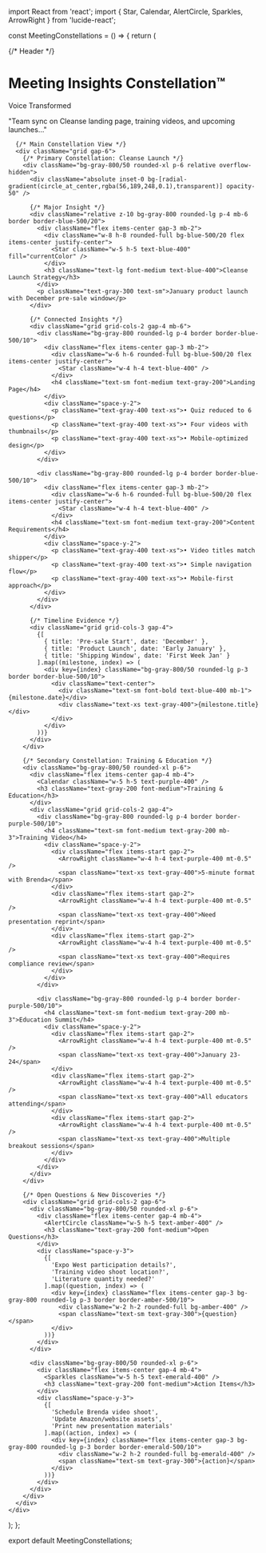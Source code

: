 import React from 'react';
import { Star, Calendar, AlertCircle, Sparkles, ArrowRight } from 'lucide-react';

const MeetingConstellations = () => {
  return (
    <div className="min-h-screen bg-gray-900 p-6">
      {/* Header */}
      <div className="mb-8">
        <div className="flex items-center gap-2 mb-2">
          <h1 className="text-2xl font-bold text-gray-100">Meeting Insights Constellation™</h1>
          <div className="px-2 py-1 bg-blue-500/20 rounded-full">
            <p className="text-xs text-blue-400">Voice Transformed</p>
          </div>
        </div>
        <p className="text-gray-400 text-sm italic">"Team sync on Cleanse landing page, training videos, and upcoming launches..."</p>
      </div>

      {/* Main Constellation View */}
      <div className="grid gap-6">
        {/* Primary Constellation: Cleanse Launch */}
        <div className="bg-gray-800/50 rounded-xl p-6 relative overflow-hidden">
          <div className="absolute inset-0 bg-[radial-gradient(circle_at_center,rgba(56,189,248,0.1),transparent)] opacity-50" />
          
          {/* Major Insight */}
          <div className="relative z-10 bg-gray-800 rounded-lg p-4 mb-6 border border-blue-500/20">
            <div className="flex items-center gap-3 mb-2">
              <div className="w-8 h-8 rounded-full bg-blue-500/20 flex items-center justify-center">
                <Star className="w-5 h-5 text-blue-400" fill="currentColor" />
              </div>
              <h3 className="text-lg font-medium text-blue-400">Cleanse Launch Strategy</h3>
            </div>
            <p className="text-gray-300 text-sm">January product launch with December pre-sale window</p>
          </div>

          {/* Connected Insights */}
          <div className="grid grid-cols-2 gap-4 mb-6">
            <div className="bg-gray-800 rounded-lg p-4 border border-blue-500/10">
              <div className="flex items-center gap-3 mb-2">
                <div className="w-6 h-6 rounded-full bg-blue-500/20 flex items-center justify-center">
                  <Star className="w-4 h-4 text-blue-400" />
                </div>
                <h4 className="text-sm font-medium text-gray-200">Landing Page</h4>
              </div>
              <div className="space-y-2">
                <p className="text-gray-400 text-xs">• Quiz reduced to 6 questions</p>
                <p className="text-gray-400 text-xs">• Four videos with thumbnails</p>
                <p className="text-gray-400 text-xs">• Mobile-optimized design</p>
              </div>
            </div>

            <div className="bg-gray-800 rounded-lg p-4 border border-blue-500/10">
              <div className="flex items-center gap-3 mb-2">
                <div className="w-6 h-6 rounded-full bg-blue-500/20 flex items-center justify-center">
                  <Star className="w-4 h-4 text-blue-400" />
                </div>
                <h4 className="text-sm font-medium text-gray-200">Content Requirements</h4>
              </div>
              <div className="space-y-2">
                <p className="text-gray-400 text-xs">• Video titles match shipper</p>
                <p className="text-gray-400 text-xs">• Simple navigation flow</p>
                <p className="text-gray-400 text-xs">• Mobile-first approach</p>
              </div>
            </div>
          </div>

          {/* Timeline Evidence */}
          <div className="grid grid-cols-3 gap-4">
            {[
              { title: 'Pre-sale Start', date: 'December' },
              { title: 'Product Launch', date: 'Early January' },
              { title: 'Shipping Window', date: 'First Week Jan' }
            ].map((milestone, index) => (
              <div key={index} className="bg-gray-800/50 rounded-lg p-3 border border-blue-500/10">
                <div className="text-center">
                  <div className="text-sm font-bold text-blue-400 mb-1">{milestone.date}</div>
                  <div className="text-xs text-gray-400">{milestone.title}</div>
                </div>
              </div>
            ))}
          </div>
        </div>

        {/* Secondary Constellation: Training & Education */}
        <div className="bg-gray-800/50 rounded-xl p-6">
          <div className="flex items-center gap-4 mb-4">
            <Calendar className="w-5 h-5 text-purple-400" />
            <h3 className="text-gray-200 font-medium">Training & Education</h3>
          </div>
          <div className="grid grid-cols-2 gap-4">
            <div className="bg-gray-800 rounded-lg p-4 border border-purple-500/10">
              <h4 className="text-sm font-medium text-gray-200 mb-3">Training Video</h4>
              <div className="space-y-2">
                <div className="flex items-start gap-2">
                  <ArrowRight className="w-4 h-4 text-purple-400 mt-0.5" />
                  <span className="text-xs text-gray-400">5-minute format with Brenda</span>
                </div>
                <div className="flex items-start gap-2">
                  <ArrowRight className="w-4 h-4 text-purple-400 mt-0.5" />
                  <span className="text-xs text-gray-400">Need presentation reprint</span>
                </div>
                <div className="flex items-start gap-2">
                  <ArrowRight className="w-4 h-4 text-purple-400 mt-0.5" />
                  <span className="text-xs text-gray-400">Requires compliance review</span>
                </div>
              </div>
            </div>

            <div className="bg-gray-800 rounded-lg p-4 border border-purple-500/10">
              <h4 className="text-sm font-medium text-gray-200 mb-3">Education Summit</h4>
              <div className="space-y-2">
                <div className="flex items-start gap-2">
                  <ArrowRight className="w-4 h-4 text-purple-400 mt-0.5" />
                  <span className="text-xs text-gray-400">January 23-24</span>
                </div>
                <div className="flex items-start gap-2">
                  <ArrowRight className="w-4 h-4 text-purple-400 mt-0.5" />
                  <span className="text-xs text-gray-400">All educators attending</span>
                </div>
                <div className="flex items-start gap-2">
                  <ArrowRight className="w-4 h-4 text-purple-400 mt-0.5" />
                  <span className="text-xs text-gray-400">Multiple breakout sessions</span>
                </div>
              </div>
            </div>
          </div>
        </div>

        {/* Open Questions & New Discoveries */}
        <div className="grid grid-cols-2 gap-6">
          <div className="bg-gray-800/50 rounded-xl p-6">
            <div className="flex items-center gap-4 mb-4">
              <AlertCircle className="w-5 h-5 text-amber-400" />
              <h3 className="text-gray-200 font-medium">Open Questions</h3>
            </div>
            <div className="space-y-3">
              {[
                'Expo West participation details?',
                'Training video shoot location?',
                'Literature quantity needed?'
              ].map((question, index) => (
                <div key={index} className="flex items-center gap-3 bg-gray-800 rounded-lg p-3 border border-amber-500/10">
                  <div className="w-2 h-2 rounded-full bg-amber-400" />
                  <span className="text-sm text-gray-300">{question}</span>
                </div>
              ))}
            </div>
          </div>

          <div className="bg-gray-800/50 rounded-xl p-6">
            <div className="flex items-center gap-4 mb-4">
              <Sparkles className="w-5 h-5 text-emerald-400" />
              <h3 className="text-gray-200 font-medium">Action Items</h3>
            </div>
            <div className="space-y-3">
              {[
                'Schedule Brenda video shoot',
                'Update Amazon/website assets',
                'Print new presentation materials'
              ].map((action, index) => (
                <div key={index} className="flex items-center gap-3 bg-gray-800 rounded-lg p-3 border border-emerald-500/10">
                  <div className="w-2 h-2 rounded-full bg-emerald-400" />
                  <span className="text-sm text-gray-300">{action}</span>
                </div>
              ))}
            </div>
          </div>
        </div>
      </div>
    </div>
  );
};

export default MeetingConstellations;